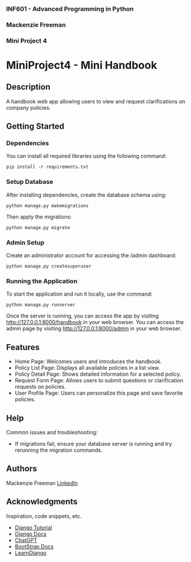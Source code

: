 ### INF601 - Advanced Programming in Python
### Mackenzie Freeman
### Mini Project 4


# MiniProject4 - Mini Handbook

## Description

A handbook web app allowing users to view and request clarifications on company policies.

## Getting Started

### Dependencies

You can install all required libraries using the following command:
```
pip install -r requirements.txt
```

### Setup Database

After installing dependencies, create the database schema using:
```
python manage.py makemigrations
```

Then apply the migrations:
```
python manage.py migrate
```

### Admin Setup

Create an administrator account for accessing the /admin dashboard:
```
python manage.py createsuperuser
```

### Running the Application

To start the application and run it locally, use the command:
```
python manage.py runserver
```
Once the server is running, you can access the app by visiting http://127.0.0.1:8000/handbook in your web browser.
You can access the admin page by visiting http://127.0.0.1:8000/admin in your web browser.

## Features

* Home Page: Welcomes users and introduces the handbook.
* Policy List Page: Displays all available policies in a list view.
* Policy Detail Page: Shows detailed information for a selected policy.
* Request Form Page: Allows users to submit questions or clarification requests on policies.
* User Profile Page: Users can personalize this page and save favorite policies.


## Help

Common issues and troubleshooting:
* If migrations fail, ensure your database server is running and try rerunning the migration commands.

## Authors

Mackenzie Freeman
[LinkedIn](https://www.linkedin.com/in/mackenzie-lyn-freeman/)

## Acknowledgments

Inspiration, code snippets, etc.
* [Django Tutorial](https://docs.djangoproject.com/en/4.2/intro/tutorial01/)
* [Django Docs](https://docs.djangoproject.com/en/5.1/)
* [ChatGPT]( )
* [BootStrap Docs](https://getbootstrap.com/docs/5.3/getting-started/introduction/)
* [LearnDjango](https://learndjango.com/tutorials/django-login-and-logout-tutorial)
